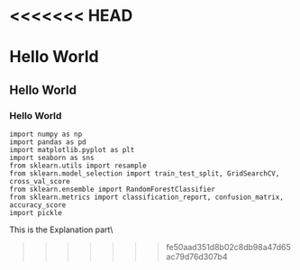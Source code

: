 <<<<<<< HEAD
=======
# Hello World
## Hello World
### Hello World

```
import numpy as np
import pandas as pd
import matplotlib.pyplot as plt
import seaborn as sns
from sklearn.utils import resample
from sklearn.model_selection import train_test_split, GridSearchCV, cross_val_score
from sklearn.ensemble import RandomForestClassifier
from sklearn.metrics import classification_report, confusion_matrix, accuracy_score
import pickle

```

This is the Explanation part\
>>>>>>> fe50aad351d8b02c8db98a47d65ac79d76d307b4
